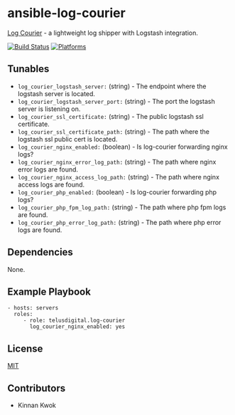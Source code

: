 # ansible-log-courier

[Log Courier](https://github.com/driskell/log-courier) - a lightweight log shipper with Logstash integration.

[![Build Status](https://travis-ci.org/telusdigital/ansible-log-courier.svg?branch=master)](https://travis-ci.org/telusdigital/ansible-log-courier)
[![Platforms](http://img.shields.io/badge/platforms-ubuntu-lightgrey.svg?style=flat)](#)

Tunables
--------
* `log_courier_logstash_server:` (string) - The endpoint where the logstash server is located.
* `log_courier_logstash_server_port:` (string) - The port the logstash server is listening on.
* `log_courier_ssl_certificate:` (string) - The public logstash ssl certificate.
* `log_courier_ssl_certificate_path:` (string) - The path where the logstash ssl public cert is located. 
* `log_courier_nginx_enabled:` (boolean) - Is log-courier forwarding nginx logs?
* `log_courier_nginx_error_log_path:` (string) - The path where nginx error logs are found.
* `log_courier_nginx_access_log_path:` (string) - The path where nginx access logs are found.
* `log_courier_php_enabled:` (boolean) - Is log-courier forwarding php logs?
* `log_courier_php_fpm_log_path:` (string) - The path where php fpm logs are found.
* `log_courier_php_error_log_path:` (string) - The path where php error logs are found.

Dependencies
------------
None.

Example Playbook
----------------
    - hosts: servers
      roles:
         - role: telusdigital.log-courier
           log_courier_nginx_enabled: yes

License
-------
[MIT](https://tldrlegal.com/license/mit-license)

Contributors
------------
* Kinnan Kwok
